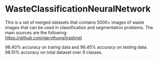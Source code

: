 # WasteClassificationNeuralNetwork
This is a set of merged datasets that contains 5000+ images of waste images that can be used in classification and segmentation problems. The main sources are the following:
<br>https://github.com/garythung/trashnet

98.40% accuracy on trainig data and 96.45% accuracy on testing data. 98.10% accuracy on total dataset over 9 classes. 
